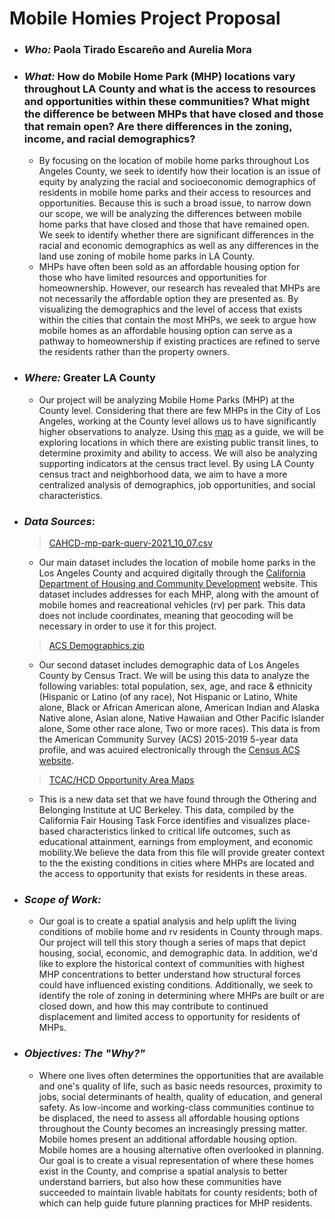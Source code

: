 # Mobile Homies Project Proposal 
- ### *Who:* Paola Tirado Escareño and Aurelia Mora
- ### *What:* How do Mobile Home Park (MHP) locations vary throughout LA County and what is the access to resources and opportunities within these communities? What might the difference be between MHPs that have closed and those that remain open? Are there differences in the zoning, income, and racial demographics?
  - By focusing on the location of mobile home parks throughout Los Angeles County, we seek to identify how their location is an issue of equity by analyzing the racial and socioeconomic demographics of residents in mobile home parks and their access to resources and opportunities. Because this is such a broad issue, to narrow down our scope, we will be analyzing the differences between mobile home parks that have closed and those that have remained open. We seek to identify whether there are significant differences in the racial and economic demographics as well as any differences in the land use zoning of mobile home parks in LA County. 
  - MHPs have often been sold as an affordable housing option for those who have limited resources and opportunities for homeownership. However, our research has revealed that MHPs are not necessarily the affordable option they are presented as. By visualizing the demographics and the level of access that exists within the cities that contain the most MHPs, we seek to argue how mobile homes as an affordable housing option can serve as a pathway to homeownership if existing practices are refined to serve the residents rather than the property owners. 
- ### *Where:* Greater LA County
  - Our project will be analyzing Mobile Home Parks (MHP) at the County level. Considering that there are few MHPs in the City of Los Angeles, working at the County level allows us to have significantly higher observations to analyze. Using this [map](https://images.app.goo.gl/TFHKFsHWULFbxzD26) as a guide, we will be exploring locations in which there are existing public transit lines, to determine proximity and ability to access. We will also be analyzing supporting indicators at the census tract level. By using LA County census tract and neighborhood data, we aim to have a more centralized analysis of demographics, job opportunities, and social characteristics. 
- ### *Data Sources*: 
  > [CAHCD-mp-park-query-2021_10_07.csv](https://github.com/aureliamc/up206a-project-mobile_homies/files/7309835/CAHCD-mp-park-query-2021_10_07.csv)
  * Our main dataset includes the location of mobile home parks in the Los Angeles County and acquired digitally through the [California Department of Housing and Community Development](https://casas.hcd.ca.gov/casas/cmirMp/onlineQuery) website. This dataset includes addresses for each MHP, along with the amount of mobile homes and reacreational vehicles (rv) per park. This data does not include coordinates, meaning that geocoding will be necessary in order to use it for this project.  
  >[ACS Demographics.zip](https://github.com/aureliamc/up206a-project-mobile_homies/files/7309857/ACS.Demographics.zip)
  * Our second dataset includes demographic data of Los Angeles County by Census Tract. We will be using this data to analyze the following variables: total population, sex, age, and race & ethnicity (Hispanic or Latino (of any race),  Not Hispanic or Latino, White alone, Black or African American alone, American Indian and Alaska Native alone, Asian alone, Native Hawaiian and Other Pacific Islander alone, Some other race alone, Two or more races). This data is from the American Community Survey (ACS) 2015-2019 5-year data profile, and was acuired electronically through the [Census ACS website](https://www.census.gov/acs/www/data/data-tables-and-tools/data-profiles/2019/). 
  >[TCAC/HCD Opportunity Area Maps](https://github.com/aureliamc/up206a-project-mobile_homies/blob/main/GroupAssignments/data/final_2021_public.shp.zip)
  * This is a new data set that we have found through the Othering and Belonging Institute at UC Berkeley. This data, compiled by the California Fair Housing Task Force identifies and visualizes place-based characteristics linked to critical life outcomes, such as educational attainment, earnings from employment, and economic
mobility.We believe the data from this file will provide greater context to the the existing conditions in cities where MHPs are located and the access to opportunity that exists for residents in these areas. 
- ### *Scope of Work:*
  - Our goal is to create a spatial analysis and help uplift the living conditions of mobile home and rv residents in County through maps. Our project will tell this story though a series of maps that depict housing, social, economic, and demographic data. In addition, we'd like to explore the historical context of communities with highest MHP concentrations to better understand how structural forces could have influenced existing conditions. Additionally, we seek to identify  the role of zoning in determining where MHPs are built or are closed down, and how this may contribute to continued displacement and limited access to opportunity for residents of MHPs. 
- ### *Objectives: The "Why?"*
  - Where one lives often determines the opportunities that are available and one's quality of life, such as basic needs resources, proximity to jobs, social determinants of health, quality of education, and general safety. As low-income and working-class communities continue to be displaced, the need to assess all affordable housing options throughout the County becomes an increasingly pressing matter. Mobile homes present an additional affordable housing option. Mobile homes are a housing alternative often overlooked in planning. Our goal is to create a visual representation of where these homes exist in the County, and comprise a spatial analysis to better understand barriers, but also how these communities have succeeded to maintain livable habitats for county residents; both of which can help guide future planning practices for MHP residents. 
